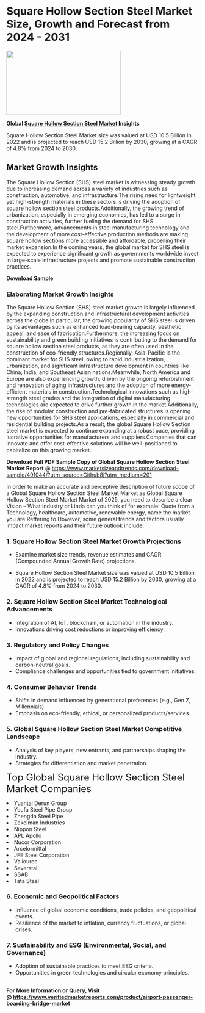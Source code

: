 <H1>Square Hollow Section Steel Market Size, Growth and Forecast from 2024 - 2031</H1><img class="aligncenter size-medium wp-image-584254" src="https://thirdeyenews.in/wp-content/uploads/2024/09/Global-Market-Research-300x168.jpeg" alt="" width="300" height="168" /><p><strong>Global&nbsp;<a href="https://www.marketsizeandtrends.com/download-sample/491044/?utm_source=Github8j?utm_medium=201">Square Hollow Section Steel Market</a> Insights</strong></p><p>Square Hollow Section Steel Market size was valued at USD 10.5 Billion in 2022 and is projected to reach USD 15.2 Billion by 2030, growing at a CAGR of 4.8% from 2024 to 2030.</p><p><h2>Market Growth Insights</h2> The Square Hollow Section (SHS) steel market is witnessing steady growth due to increasing demand across a variety of industries such as construction, automotive, and infrastructure.The rising need for lightweight yet high-strength materials in these sectors is driving the adoption of square hollow section steel products.Additionally, the growing trend of urbanization, especially in emerging economies, has led to a surge in construction activities, further fueling the demand for SHS steel.Furthermore, advancements in steel manufacturing technology and the development of more cost-effective production methods are making square hollow sections more accessible and affordable, propelling their market expansion.In the coming years, the global market for SHS steel is expected to experience significant growth as governments worldwide invest in large-scale infrastructure projects and promote sustainable construction practices.<p><strong>Download Sample</strong></p> <h3>Elaborating Market Growth Insights</h3> The Square Hollow Section (SHS) steel market growth is largely influenced by the expanding construction and infrastructural development activities across the globe.In particular, the growing popularity of SHS steel is driven by its advantages such as enhanced load-bearing capacity, aesthetic appeal, and ease of fabrication.Furthermore, the increasing focus on sustainability and green building initiatives is contributing to the demand for square hollow section steel products, as they are often used in the construction of eco-friendly structures.Regionally, Asia-Pacific is the dominant market for SHS steel, owing to rapid industrialization, urbanization, and significant infrastructure development in countries like China, India, and Southeast Asian nations.Meanwhile, North America and Europe are also experiencing growth, driven by the ongoing refurbishment and renovation of aging infrastructures and the adoption of more energy-efficient materials in construction.Technological innovations such as high-strength steel grades and the integration of digital manufacturing technologies are expected to drive further growth in the market.Additionally, the rise of modular construction and pre-fabricated structures is opening new opportunities for SHS steel applications, especially in commercial and residential building projects.As a result, the global Square Hollow Section steel market is expected to continue expanding at a robust pace, providing lucrative opportunities for manufacturers and suppliers.Companies that can innovate and offer cost-effective solutions will be well-positioned to capitalize on this growing market.<p><span class=""><strong>Download Full PDF Sample Copy of Global Square Hollow Section Steel Market Report</strong> @ <a href="https://www.marketsizeandtrends.com/download-sample/491044/?utm_source=Github8j?utm_medium=201" target="_blank">https://www.marketsizeandtrends.com/download-sample/491044/?utm_source=Github8j?utm_medium=201</a></span></p><p>In order to make an accurate and perceptive description of future scope of a Global&nbsp;Square Hollow Section Steel Market Market as Global&nbsp;Square Hollow Section Steel Market Market of 2025, you need to describe a clear Vision &ndash; What Industry or Linda can you think of for example: Quote from a Technology, healthcare, automotive, renewable energy, name the market you are Reffering to.However, some general trends and factors usually impact market reports and their future outlook include:</p><h3>1.&nbsp;<strong>Square Hollow Section Steel Market Growth Projections</strong></h3><ul><li>Examine market size trends, revenue estimates and CAGR (Compounded Annual Growth Rate) projections.</li><li><p>Square Hollow Section Steel Market size was valued at USD 10.5 Billion in 2022 and is projected to reach USD 15.2 Billion by 2030, growing at a CAGR of 4.8% from 2024 to 2030.</p></li></ul><h3>2.&nbsp;<strong>Square Hollow Section Steel Market Technological Advancements</strong></h3><ul><li>Integration of AI, IoT, blockchain, or automation in the industry.</li><li>Innovations driving cost reductions or improving efficiency.</li></ul><h3>3.&nbsp;<strong>Regulatory and Policy Changes</strong></h3><ul><li>Impact of global and regional regulations, including sustainability and carbon-neutral goals.</li><li>Compliance challenges and opportunities tied to government initiatives.</li></ul><h3>4.&nbsp;<strong>Consumer Behavior Trends</strong></h3><ul><li>Shifts in demand influenced by generational preferences (e.g., Gen Z, Millennials).</li><li>Emphasis on eco-friendly, ethical, or personalized products/services.</li></ul><h3>5.&nbsp;<strong>Global Square Hollow Section Steel Market Competitive Landscape</strong></h3><ul><li>Analysis of key players, new entrants, and partnerships shaping the industry.</li><li>Strategies for differentiation and market penetration.</li></ul><p data-pm-slice="1 1 []"><span style="color: inherit; font-family: inherit; font-size: 25px;">Top Global Square Hollow Section Steel Market Companies</span></p><div class="" data-test-id=""><p><li>Yuantai Derun Group</li><li> Youfa Steel Pipe Group</li><li> Zhengda Steel Pipe</li><li> Zekelman Industries</li><li> Nippon Steel</li><li> APL Apollo</li><li> Nucor Corporation</li><li> Arcelormittal</li><li> JFE Steel Corporation</li><li> Vallourec</li><li> Severstal</li><li> SSAB</li><li> Tata Steel</li></p></div><h3>6.&nbsp;<strong>Economic and Geopolitical Factors</strong></h3><ul><li>Influence of global economic conditions, trade policies, and geopolitical events.</li><li>Resilience of the market to inflation, currency fluctuations, or global crises.</li></ul><h3>7.&nbsp;<strong>Sustainability and ESG (Environmental, Social, and Governance)</strong></h3><ul><li>Adoption of sustainable practices to meet ESG criteria.</li><li>Opportunities in green technologies and circular economy principles.</li></ul><h2><strong style="font-size: 14px;">For More Information or Query, Visit @&nbsp;</strong><a style="background-color: #ffffff; font-size: 14px;" href="https://www.marketsizeandtrends.com/report/square-hollow-section-steel-market/" target="_blank">https://www.verifiedmarketreports.com/product/airport-passenger-boarding-bridge-market</a></h2>